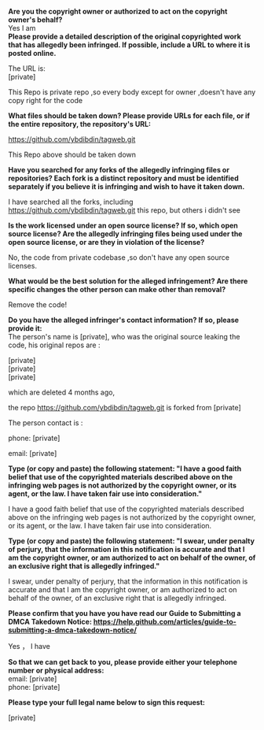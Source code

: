 **Are you the copyright owner or authorized to act on the copyright owner's behalf?**  
Yes I am  
**Please provide a detailed description of the original copyrighted work that has allegedly been infringed. If possible, include a URL to where it is posted online.**  
  
The URL is:  
[private]
  
This Repo is private repo ,so every body except for owner ,doesn't have any copy right for the code  
  
**What files should be taken down? Please provide URLs for each file, or if the entire repository, the repository's URL:**  
  
https://github.com/ybdibdin/tagweb.git  
  
This Repo above should be taken down  
  
**Have you searched for any forks of the allegedly infringing files or repositories? Each fork is a distinct repository and must be identified separately if you believe it is infringing and wish to have it taken down.**  
  
I have searched all the forks, including https://github.com/ybdibdin/tagweb.git this repo, but others i didn't see  
  
**Is the work licensed under an open source license? If so, which open source license? Are the allegedly infringing files being used under the open source license, or are they in violation of the license?**  
  
No, the code from private codebase ,so don't have any open source licenses.  
  
**What would be the best solution for the alleged infringement? Are there specific changes the other person can make other than removal?**  
  
Remove the code!  
  
**Do you have the alleged infringer's contact information? If so, please provide it:**  
The person's name is [private], who was the original source leaking the code, his original repos are :  
  
[private]  
[private]  
[private]  
  
which are deleted 4 months ago,  
  
the repo https://github.com/ybdibdin/tagweb.git is forked from [private]  
  
The person contact is :  
  
phone: [private]    
  
email: [private]   
  
**Type (or copy and paste) the following statement: "I have a good faith belief that use of the copyrighted materials described above on the infringing web pages is not authorized by the copyright owner, or its agent, or the law. I have taken fair use into consideration."**  
  
I have a good faith belief that use of the copyrighted materials described above on the infringing web pages is not authorized by the copyright owner, or its agent, or the law. I have taken fair use into consideration.  
  
**Type (or copy and paste) the following statement: "I swear, under penalty of perjury, that the information in this notification is accurate and that I am the copyright owner, or am authorized to act on behalf of the owner, of an exclusive right that is allegedly infringed."**  
  
I swear, under penalty of perjury, that the information in this notification is accurate and that I am the copyright owner, or am authorized to act on behalf of the owner, of an exclusive right that is allegedly infringed.  
  
**Please confirm that you have you have read our Guide to Submitting a DMCA Takedown Notice: https://help.github.com/articles/guide-to-submitting-a-dmca-takedown-notice/**  
  
Yes ， I have  
  
**So that we can get back to you, please provide either your telephone number or physical address:**  
email: [private]  
phone: [private]  
  
**Please type your full legal name below to sign this request:**  
  
[private]  
